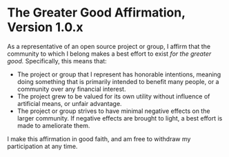 # The Greater Good Affirmation, Version 1.0.x

As a representative of an open source project or group, I affirm that the community to which I belong makes a best effort to exist *for the greater good.* Specifically, this means that:

 - The project or group that I represent has honorable intentions, meaning doing something that is primarily intended to benefit many people, or a community over any financial interest.
 - The project grew to be valued for its own utility without influence of artificial means, or unfair advantage.
 - The project or group strives to have minimal negative effects on the larger community. If negative effects are brought to light, a best effort is made to ameliorate them.
 
I make this affirmation in good faith, and am free to withdraw my participation at any time.
